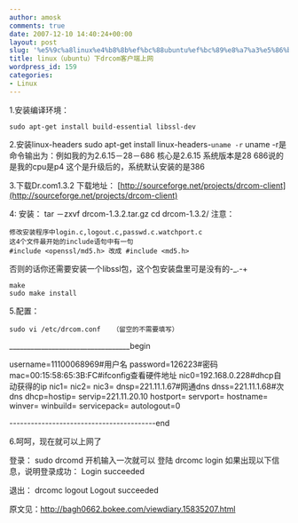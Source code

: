 ```yaml
---
author: amosk
comments: true
date: 2007-12-10 14:40:24+00:00
layout: post
slug: '%e5%9c%a8linux%e4%b8%8b%ef%bc%88ubuntu%ef%bc%89%e8%a7%a3%e5%86%b3%e6%88%91%e4%bb%ac%e5%ad%a6%e6%a0%a1%e7%9a%84drcom%e5%ae%a2%e6%88%b7%e7%ab%af%e4%b8%8a%e7%bd%91%e9%97%ae%e9%a2%98'
title: linux（ubuntu）下drcom客户端上网
wordpress_id: 159
categories:
- Linux
---
```


1.安装编译环境：

    sudo apt-get install build-essential libssl-dev

2.安装linux-headers
sudo apt-get install linux-headers-`uname -r`
uname -r是命令输出为：例如我的为2.6.15－28－686
核心是2.6.15 系统版本是28
686说的是我的cpu是p4
这个是升级后的，系统默认安装的是386


3.下载Dr.com1.3.2
下载地址： [http://sourceforge.net/projects/drcom-client](http://sourceforge.net/projects/drcom-client)


4: 安装：
tar －zxvf drcom-1.3.2.tar.gz
cd drcom-1.3.2/
注意：

    修改安装程序中login.c,logout.c,passwd.c.watchport.c
    这4个文件最开始的include语句中有一句
    #include <openssl/md5.h> 改成 #include <md5.h>

否则的话你还需要安装一个libssl包，这个包安装盘里可是没有的-_.-+

    make
    sudo make install

5.配置：

    sudo vi /etc/drcom.conf   （留空的不需要填写）


__________________________________begin

username=11100068969#用户名
password=126223#密码
mac=00:15:58:65:3B:FC#ifconfig查看硬件地址<!-- more -->
nic0=192.168.0.228#dhcp自动获得的ip
nic1=
nic2=
nic3=
dnsp=221.11.1.67#网通dns
dnss=221.11.1.68#次dns
dhcp=hostip=
servip=221.11.20.10
hostport=
servport=
hostname=
winver=
winbuild=
servicepack=
autologout=0

-----------------------------------------end

6.呵呵，现在就可以上网了

登录：
sudo drcomd
开机输入一次就可以
登陆
drcomc login
如果出现以下信息，说明登录成功：
Login succeeded

退出：
drcomc logout
Logout succeeded

原文见：http://bagh0662.bokee.com/viewdiary.15835207.html
